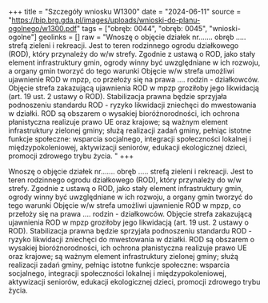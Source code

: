 +++
title = "Szczegóły wniosku W1300"
date = "2024-06-11"
source = "https://bip.brg.gda.pl/images/uploads/wnioski-do-planu-ogolnego/w1300.pdf"
tags = ["obręb: 0044", "obręb: 0045", "wnioski-ogolne"]
geolinks = []
raw = "Wnoszę o objęcie działek nr....... obręb ..... strefą zieleni i rekreacji. Jest to teren rodzinnego ogrodu działkowego (ROD), który przynależy do w/w strefy. Zgodnie z ustawą o ROD, jako stały element infrastruktury gmin, ogrody winny być uwzględniane w ich rozwoju, a organy gmin tworzyć do tego warunki Objęcie w/w strefa umożliwi ujawnienie ROD w mpzp, co przełoży się na prawa .... rodzin - działkowców. Objęcie strefa zakazującą ujawnienia ROD w mpzp groziłoby jego likwidacją (art. 19 ust. 2 ustawy o ROD). Stabilizacja prawna będzie sprzyjała podnoszeniu standardu ROD - ryzyko likwidacji zniechęci do mwestowania w działki. ROD są obszarem o wysakiej bioróżnorodności, ich ochrona płanistyczna realizuje prawo UE oraz krajowe; są ważnym element infrastruktury zielonej gminy; służą realizacji zadań gminy, pełniąc istotne funkcje społeczne: wsparcia socjalnego, integracji społeczności lokalnej i międzypokoleniowej, aktywizacji seniorów, edukacji ekologicznej dzieci, promocji zdrowego trybu życia. "
+++

Wnoszę o objęcie działek nr....... obręb ..... strefą zieleni i rekreacji. Jest to teren rodzinnego
ogrodu działkowego (ROD), który przynależy do w/w strefy. Zgodnie z ustawą o ROD, jako stały element
infrastruktury gmin, ogrody winny być uwzględniane w ich rozwoju, a organy gmin tworzyć do tego warunki
Objęcie w/w strefa umożliwi ujawnienie ROD w mpzp, co przełoży się na prawa .... rodzin - działkowców.
Objęcie strefa zakazującą ujawnienia ROD w mpzp groziłoby jego likwidacją (art. 19 ust. 2 ustawy o ROD).
Stabilizacja prawna będzie sprzyjała podnoszeniu standardu ROD - ryzyko likwidacji zniechęci do
mwestowania w działki. ROD są obszarem o wysakiej bioróżnorodności, ich ochrona płanistyczna realizuje
prawo UE oraz krajowe; są ważnym element infrastruktury zielonej gminy; służą realizacji zadań gminy,
pełniąc istotne funkcje społeczne: wsparcia socjalnego, integracji społeczności lokalnej i międzypokoleniowej,
aktywizacji seniorów, edukacji ekologicznej dzieci, promocji zdrowego trybu życia.



